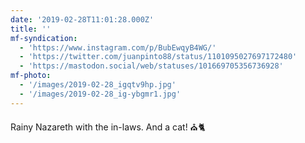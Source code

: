 ```yaml
---
date: '2019-02-28T11:01:28.000Z'
title: ''
mf-syndication:
  - 'https://www.instagram.com/p/BubEwqyB4WG/'
  - 'https://twitter.com/juanpinto88/status/1101095027697172480'
  - 'https://mastodon.social/web/statuses/101669705356736928'
mf-photo:
  - '/images/2019-02-28_igqtv9hp.jpg'
  - '/images/2019-02-28_ig-ybgmr1.jpg'
---
```

Rainy Nazareth with the in-laws. And a cat! ⛪️🐈

